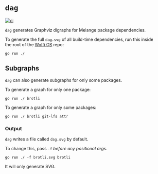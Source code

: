 # `dag`

[![ci](https://github.com/wolfi-dev/dag/actions/workflows/build.yaml/badge.svg)](https://github.com/wolfi-dev/dag/actions/workflows/build.yaml)

`dag` generates Graphviz digraphs for Melange package dependencies.

To generate the full `dag.svg` of all build-time dependencies, run this inside the root of the [Wolfi OS](https://github.com/wolfi-dev/os) repo:

```
go run ./
```

## Subgraphs

`dag` can also generate subgraphs for only some packages.

To generate a graph for only one package:

```
go run ./ brotli
```

To generate a graph for only some packages:

```
go run ./ brotli git-lfs attr
```

### Output

`dag` writes a file called `dag.svg` by default.

To change this, pass `-f` _before any positional args_.

```
go run ./ -f brotli.svg brotli
```

It will only generate SVG.
